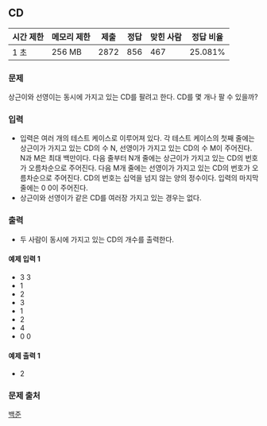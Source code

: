 ## CD
 
|시간 제한|	메모리 제한|	제출|	정답|	맞힌 사람|	정답 비율|
|---|---|---|---|---|---|
|1 초|	256 MB|	2872|	856|	467|	25.081%|

### 문제
상근이와 선영이는 동시에 가지고 있는 CD를 팔려고 한다. CD를 몇 개나 팔 수 있을까?

### 입력
- 입력은 여러 개의 테스트 케이스로 이루어져 있다. 각 테스트 케이스의 첫째 줄에는 상근이가 가지고 있는 CD의 수 N, 선영이가 가지고 있는 CD의 수 M이 주어진다. N과 M은 최대 백만이다. 다음 줄부터 N개 줄에는 상근이가 가지고 있는 CD의 번호가 오름차순으로 주어진다. 다음 M개 줄에는 선영이가 가지고 있는 CD의 번호가 오름차순으로 주어진다. CD의 번호는 십억을 넘지 않는 양의 정수이다. 입력의 마지막 줄에는 0 0이 주어진다.
- 상근이와 선영이가 같은 CD를 여러장 가지고 있는 경우는 없다.

### 출력
- 두 사람이 동시에 가지고 있는 CD의 개수를 출력한다.

#### 예제 입력 1 
- 3 3
- 1
- 2
- 3
- 1
- 2
- 4
- 0 0
#### 예제 출력 1 
- 2

### 문제 출처
[백준](https://www.acmicpc.net/problem/4158)